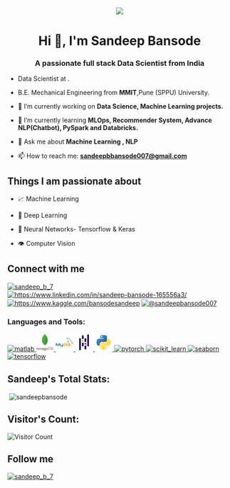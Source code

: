<div id="header" align="center">
  <img src="https://media.giphy.com/media/M9gbBd9nbDrOTu1Mqx/giphy.gif" width="100"/>
</div>

<h1 align="center">Hi 👋, I'm Sandeep Bansode</h1>
<h3 align="center">A passionate full stack Data Scientist from India</h3>


- Data Scientist at .

- B.E. Mechanical Engineering from **MMIT**,Pune (SPPU) University.

- 🔭 I’m currently working on **Data Science, Machine Learning projects.**

- 🌱 I’m currently learning **MLOps, Recommender System, Advance NLP(Chatbot), PySpark and Databricks.**

- 💬 Ask me about **Machine Learning , NLP**

- 📫 How to reach me: **sandeepbbansode007@gmail.com**

## **Things I am passionate about**

- 📈 Machine Learning

- 🤖 Deep Learning

- 🧠 Neural Networks- Tensorflow & Keras

- 👁️ Computer Vision

## **Connect with me**
<p align="left">
<a href="https://twitter.com/sandeep_b_7" target="blank"><img align="center" src="https://raw.githubusercontent.com/rahuldkjain/github-profile-readme-generator/master/src/images/icons/Social/twitter.svg" alt="sandeep_b_7" height="30" width="40" /></a>
<a href="https://linkedin.com/in/sandeep-bansode-165556a3/" target="blank"><img align="center" src="https://raw.githubusercontent.com/rahuldkjain/github-profile-readme-generator/master/src/images/icons/Social/linked-in-alt.svg" alt="https://www.linkedin.com/in/sandeep-bansode-165556a3/" height="30" width="40" /></a>
<a href="https://kaggle.com/bansodesandeep" target="blank"><img align="center" src="https://raw.githubusercontent.com/rahuldkjain/github-profile-readme-generator/master/src/images/icons/Social/kaggle.svg" alt="https://www.kaggle.com/bansodesandeep" height="30" width="40" /></a>
<a href="https://medium.com/@sandeepbansode007" target="blank"><img align="center" src="https://raw.githubusercontent.com/rahuldkjain/github-profile-readme-generator/master/src/images/icons/Social/medium.svg" alt="@sandeepbansode007" height="30" width="40" /></a>
</p>



<h3 align="left">Languages and Tools:</h3>
<a href="https://www.mathworks.com/" target="_blank" rel="noreferrer"> <img src="https://upload.wikimedia.org/wikipedia/commons/2/21/Matlab_Logo.png" alt="matlab" width="40" height="40"/> </a> <a href="https://www.mongodb.com/" target="_blank" rel="noreferrer"> <img src="https://raw.githubusercontent.com/devicons/devicon/master/icons/mongodb/mongodb-original-wordmark.svg" alt="mongodb" width="40" height="40"/> </a> <a href="https://www.mysql.com/" target="_blank" rel="noreferrer"> <img src="https://raw.githubusercontent.com/devicons/devicon/master/icons/mysql/mysql-original-wordmark.svg" alt="mysql" width="40" height="40"/> </a> <a href="https://pandas.pydata.org/" target="_blank" rel="noreferrer"> <img src="https://raw.githubusercontent.com/devicons/devicon/2ae2a900d2f041da66e950e4d48052658d850630/icons/pandas/pandas-original.svg" alt="pandas" width="40" height="40"/> </a> <a href="https://www.python.org" target="_blank" rel="noreferrer"> <img src="https://raw.githubusercontent.com/devicons/devicon/master/icons/python/python-original.svg" alt="python" width="40" height="40"/> </a> <a href="https://pytorch.org/" target="_blank" rel="noreferrer"> <img src="https://www.vectorlogo.zone/logos/pytorch/pytorch-icon.svg" alt="pytorch" width="40" height="40"/> </a> <a href="https://scikit-learn.org/" target="_blank" rel="noreferrer"> <img src="https://upload.wikimedia.org/wikipedia/commons/0/05/Scikit_learn_logo_small.svg" alt="scikit_learn" width="40" height="40"/> </a> <a href="https://seaborn.pydata.org/" target="_blank" rel="noreferrer"> <img src="https://seaborn.pydata.org/_images/logo-mark-lightbg.svg" alt="seaborn" width="40" height="40"/> </a> <a href="https://www.tensorflow.org" target="_blank" rel="noreferrer"> <img src="https://www.vectorlogo.zone/logos/tensorflow/tensorflow-icon.svg" alt="tensorflow" width="40" height="40"/> </a> </p>

## **Sandeep's Total Stats:**
<p>&nbsp;<img align="center" src="https://github-readme-stats.vercel.app/api?username=sandeepbansode&show_icons=true&locale=en&theme=radical" alt="sandeepbansode" /></p>

## **Visitor's Count:**
![Visitor Count](https://profile-counter.glitch.me/sandeepbansode/count.svg)

## **Follow me**
<p align="left"> <a href="https://twitter.com/sandeep_b_7" target="blank"><img src="https://img.shields.io/twitter/follow/sandeep_b_7?logo=twitter&style=for-the-badge" alt="sandeep_b_7" /></a> </p>

